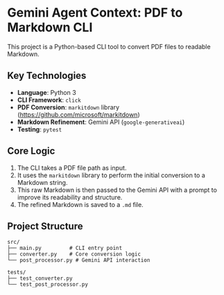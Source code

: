 # Gemini Agent Context: PDF to Markdown CLI

This project is a Python-based CLI tool to convert PDF files to readable Markdown.

## Key Technologies

*   **Language**: Python 3
*   **CLI Framework**: `click`
*   **PDF Conversion**: `markitdown` library (https://github.com/microsoft/markitdown)
*   **Markdown Refinement**: Gemini API (`google-generativeai`)
*   **Testing**: `pytest`

## Core Logic

1.  The CLI takes a PDF file path as input.
2.  It uses the `markitdown` library to perform the initial conversion to a Markdown string.
3.  This raw Markdown is then passed to the Gemini API with a prompt to improve its readability and structure.
4.  The refined Markdown is saved to a `.md` file.

## Project Structure

```
src/
├── main.py         # CLI entry point
├── converter.py    # Core conversion logic
└── post_processor.py # Gemini API interaction

tests/
├── test_converter.py
└── test_post_processor.py
```
